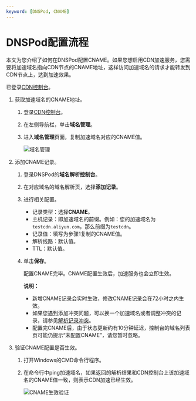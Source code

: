 ```yaml
---
keyword: [DNSPod, CNAME]
---
```


# DNSPod配置流程

本文为您介绍了如何在DNSPod配置CNAME。如果您想启用CDN加速服务，您需要将加速域名指向CDN节点的CNAME地址，这样访问加速域名的请求才能转发到CDN节点上，达到加速效果。

已登录[CDN控制台](https://cdn.console.aliyun.com)。

1.  获取加速域名的CNAME地址。

    1.  登录[CDN控制台](https://cdn.console.aliyun.com)。

    2.  在左侧导航栏，单击**域名管理**。

    3.  进入**域名管理**页面，复制加速域名对应的CNAME值。

        ![域名管理](https://static-aliyun-doc.oss-cn-hangzhou.aliyuncs.com/assets/img/zh-CN/0211008951/p66555.png)

2.  添加CNAME记录。

    1.  登录DNSPod的**域名解析控制台**。

    2.  在对应域名的域名解析页，选择**添加记录**。

    3.  进行相关配置。

        -   记录类型：选择**CNAME**。
        -   主机记录：即加速域名的前缀。例如：您的加速域名为`testcdn.aliyun.com`，那么前缀为`testcdn`。
        -   记录值：填写为步骤1复制的CNAME值。
        -   解析线路：默认值。
        -   TTL：默认值。
    4.  单击**保存**。

        配置CNAME完毕。CNAME配置生效后，加速服务也会立即生效。

        **说明：**

        -   新增CNAME记录会实时生效，修改CNAME记录会在72小时之内生效。
        -   如果您遇到添加冲突问题，可以换一个加速域名或者调整冲突的记录，请参见[解析记录冲突](https://help.aliyun.com/knowledge_detail/39787.html)。
        -   配置完CNAME后，由于状态更新约有10分钟延迟，控制台的域名列表页可能仍提示“未配置CNAME”，请您暂时忽略。
3.  验证CNAME配置是否生效。

    1.  打开Windows的CMD命令行程序。

    2.  在命令行中ping加速域名，如果返回的解析结果和CDN控制台上该加速域名的CNAME值一致，则表示CDN加速已经生效。

        ![CNAME生效验证](https://static-aliyun-doc.oss-cn-hangzhou.aliyuncs.com/assets/img/zh-CN/6423839951/p66693.png)


